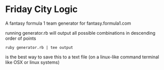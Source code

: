 # Friday City Logic
A fantasy formula 1 team generator for fantasy.formula1.com

running generator.rb will output all possible combinations in descending order of points
```
ruby generator.rb | tee output
```
is the best way to save this to a text file (on a linux-like command terminal like OSX or linux systems) 
